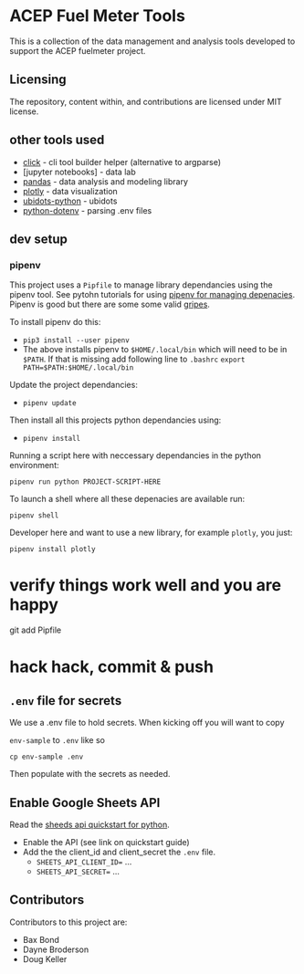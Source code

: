 # ACEP Fuel Meter Tools

This is a collection of the data management and analysis tools developed to support
the ACEP fuelmeter project.

## Licensing

The repository, content within, and contributions are licensed under MIT license.

## other tools used

* [click](https://github.com/pallets/click) - cli tool builder helper (alternative to argparse)
* [jupyter notebooks] - data lab
* [pandas](https://pandas.pydata.org/) - data analysis and modeling library
* [plotly](https://plot.ly/python/plotly-fundamentals/) - data visualization
* [ubidots-python](https://github.com/ubidots/ubidots-python) - ubidots
* [python-dotenv](https://github.com/theskumar/python-dotenv) - parsing .env files

## dev setup

### pipenv

This project uses a `Pipfile` to manage library dependancies using the pipenv
tool. See pytohn tutorials for using [pipenv for managing depenacies](https://packaging.python.org/tutorials/managing-dependencies/). Pipenv is good but there are some some valid [gripes](https://hynek.me/articles/python-app-deps-2018/).


To install pipenv do this:
* `pip3 install --user pipenv`
* The above installs pipenv to `$HOME/.local/bin` which will need to be in `$PATH`.  If that is missing add following line to `.bashrc`
  `export PATH=$PATH:$HOME/.local/bin`

Update the project dependancies:
* `pipenv update`

Then install all this projects python dependancies using:
* `pipenv install`

Running a script here with neccessary dependancies in the python environment:
```
pipenv run python PROJECT-SCRIPT-HERE
```

To launch a shell where all these depenacies are available run: 
```
pipenv shell
```

Developer here and want to use a new library, for example `plotly`, you just:
```
pipenv install plotly
```
# verify things work well and you are happy

git add Pipfile

# hack hack, commit & push

## `.env` file for secrets

We use a .env file to hold secrets.  When kicking off you will want to copy

`env-sample` to `.env` like so
```
cp env-sample .env
```

Then populate with the secrets as needed.

## Enable Google Sheets API

Read the [sheeds api quickstart for python](https://developers.google.com/sheets/api/quickstart/python).

* Enable the API (see link on quickstart guide) 
* Add the the client_id and client_secret the `.env` file.
  * `SHEETS_API_CLIENT_ID=` ...
  * `SHEETS_API_SECRET=` ... 

## Contributors

Contributors to this project are:

* Bax Bond
* Dayne Broderson
* Doug Keller
